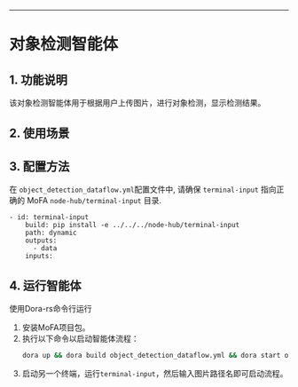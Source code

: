
---

# 对象检测智能体

## 1. 功能说明

该对象检测智能体用于根据用户上传图片，进行对象检测，显示检测结果。

## 2. 使用场景

## 3. 配置方法
在 `object_detection_dataflow.yml`配置文件中, 请确保 `terminal-input` 指向正确的 MoFA `node-hub/terminal-input` 目录. 
```
- id: terminal-input
    build: pip install -e ../../../node-hub/terminal-input
    path: dynamic
    outputs:
      - data
    inputs:
```

## 4. 运行智能体

使用Dora-rs命令行运行

1. 安装MoFA项目包。
2. 执行以下命令以启动智能体流程：
   ```bash
   dora up && dora build object_detection_dataflow.yml && dora start object_detection_dataflow.yml --attach
   ```
3. 启动另一个终端，运行`terminal-input`，然后输入图片路径名即可启动流程。

